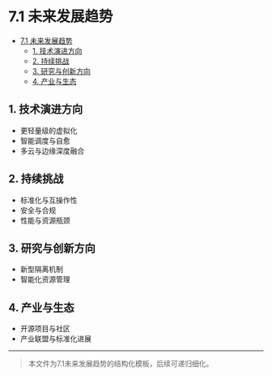 # 7.1 未来发展趋势


<!-- TOC START -->

- [7.1 未来发展趋势](#71-未来发展趋势)
  - [1. 技术演进方向](#1-技术演进方向)
  - [2. 持续挑战](#2-持续挑战)
  - [3. 研究与创新方向](#3-研究与创新方向)
  - [4. 产业与生态](#4-产业与生态)

<!-- TOC END -->

## 1. 技术演进方向

- 更轻量级的虚拟化
- 智能调度与自愈
- 多云与边缘深度融合

## 2. 持续挑战

- 标准化与互操作性
- 安全与合规
- 性能与资源瓶颈

## 3. 研究与创新方向

- 新型隔离机制
- 智能化资源管理

## 4. 产业与生态

- 开源项目与社区
- 产业联盟与标准化进展

---
> 本文件为7.1未来发展趋势的结构化模板，后续可递归细化。
